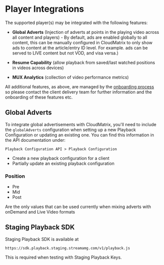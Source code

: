 # Player Integrations

The supported player(s) may be integrated with the following features:

- <b>Global Adverts</b> (Injection of adverts at points in the playing video across all content and players) - By default, ads are enabled globally to all content, this can be manually configured in CloudMatrix to only show ads to content at the article/entry ID level. For example. ads can be served to LIVE content but not VOD, and visa versa.)

- <b>Resume Capability</b> (allow playback from saved/last watched positions in videos across devices)
- <b>MUX Analytics</b> (collection of video performance metrics)

All additional features, as above, are managed by the [onboarding process](./Client-Onboarding.md) so please contact the
client delivery team for further information and the onboarding of these features etc.


## Global Adverts
To integrate global advertisements with CloudMatrix, you'll need to include the `globalAdverts` configuration when setting up a new Playback Configuration or updating an existing one. You can find this information in the API documentation under:

`Playback Configuration API > Playback Configuration`

- Create a new playback configuration for a client
- Partially update an existing playback configuration

### Position

- Pre
- Mid
- Post

Are the only values that can be used currently when mixing adverts with onDemand and Live Video formats

## Staging Playback SDK

Staging Playback SDK is available at 
```
https://sdk.playback.staging.streamamg.com/v1/playback.js
```
This is required when testing with Staging Playback Keys.
